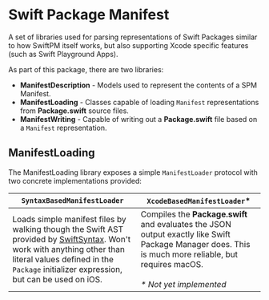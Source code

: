 # Swift Package Manifest

A set of libraries used for parsing representations of Swift Packages similar to how SwiftPM itself works, but also supporting Xcode specific features (such as Swift Playground Apps).

As part of this package, there are two libraries:

- **ManifestDescription** - Models used to represent the contents of a SPM Manifest.
- **ManifestLoading** - Classes capable of loading `Manifest` representations from **Package.swift** source files.
- **ManifestWriting** - Capable of writing out a **Package.swift** file based on a `Manifest` representation.

## ManifestLoading

The ManifestLoading library exposes a simple `ManifestLoader` protocol with two concrete implementations provided:

`SyntaxBasedManifestLoader`|`XcodeBasedManifestLoader`*
---|---
Loads simple manifest files by walking though the Swift AST provided by [SwiftSyntax](https://github.com/apple/swift-syntax). Won't work with anything other than literal values defined in the `Package` initializer expression, but can be used on iOS.|Compiles the **Package.swift** and evaluates the JSON output exactly like Swift Package Manager does. This is much more reliable, but requires macOS.<br/><br/>_* Not yet implemented_
